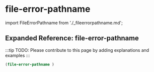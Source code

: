 # file-error-pathname

import FileErrorPathname from './_fileerrorpathname.md';

<FileErrorPathname />

## Expanded Reference: file-error-pathname

:::tip
TODO: Please contribute to this page by adding explanations and examples
:::

```lisp
(file-error-pathname )
```
